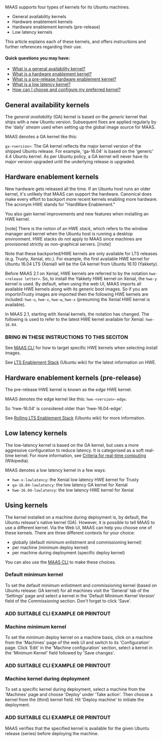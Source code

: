 MAAS supports four types of kernels for its Ubuntu machines.

-   General availability kernels
-   Hardware enablement kernels
-   Hardware enablement kernels (pre-release)
-   Low latency kernels

This article explains each of these kernels, and offers instructions and further references regarding their use.

#### Quick questions you may have:

* [What is a general availability kernel?](/t/ubuntu-kernels/828#heading--general-availability-kernels)
* [What is a hardware enablement kernel?](/t/ubuntu-kernels/828#heading--hardware-enablement-kernels)
* [What is a pre-release hardware enablement kernel?](/t/ubuntu-kernels/828#heading--hardware-enablement-kernels-pre-release)
* [What is a low latency kernel?](/t/ubuntu-kernels/828#heading--low-latency-kernels)
* [How can I choose and configure my preferred kernel?](/t/ubuntu-kernels/828#heading--using-kernels)

<h2 id="heading--general-availability-kernels">General availability kernels</h2>

The *general availability* (GA) kernel is based on the *generic* kernel that ships with a new Ubuntu version. Subsequent fixes are applied regularly by the 'daily' *stream* used when setting up the global image source for MAAS.

MAAS denotes a GA kernel like this:

`ga-<version>`: The GA kernel reflects the major kernel version of the shipped Ubuntu release. For example, 'ga-16.04' is based on the 'generic' 4.4 Ubuntu kernel. As per Ubuntu policy, a GA kernel will never have its major version upgraded until the underlying release is upgraded.

<h2 id="heading--hardware-enablement-kernels">Hardware enablement kernels</h2>

New hardware gets released all the time. If an Ubuntu host runs an older kernel, it's unlikely that MAAS can support the hardware. Canonical does make every effort to backport more recent kernels enabling more hardware. The acronym HWE stands for "HardWare Enablement."

You also gain kernel improvements and new features when installing an HWE kernel.

[note]
There is the notion of an HWE *stack*, which refers to the window manager and kernel when the Ubuntu host is running a desktop environment. HWE stacks do not apply to MAAS since machines are provisioned strictly as non-graphical servers.
[/note]

Note that these backported/HWE kernels are only available for LTS releases (e.g. Trusty, Xenial, etc.). For example, the first available HWE kernel for Ubuntu 16.04 LTS (Xenial) will be the GA kernel from Ubuntu 16.10 (Yakkety).

Before MAAS 2.1 on Xenial, HWE kernels are referred to by the notation `hwe-<release letter>`. So, to install the Yakkety HWE kernel on Xenial, the `hwe-y` kernel is used. By default, when using the web UI, MAAS imports all available HWE kernels along with its generic boot images. So if you are importinTrusty images are imported then the following HWE kernels are included: `hwe-u`, `hwe-v`, `hwe-w`, `hwe-x` (presuming the Xenial HWE kernel is available).

In MAAS 2.1, starting with Xenial kernels, the notation has changed. The following is used to refer to the latest HWE kernel available for Xenial: `hwe-16.04`.

### BRING IN THESE INSTRUCTIONS TO THIS SECITON
See [MAAS CLI](/t/cli-image-management/797#heading--hardware-enablement-hwe) for how to target specific HWE kernels when selecting install images.

<!-- vanilla
### BRING IN THESE INSTRUCTIONS TO THIS SECITON
See [MAAS CLI](/t/cli-image-management/797#heading--hardware-enablement-hwe) for how to target specific HWE kernels when selecting install images.
 vanilla -->

See [LTS Enablement Stack](https://wiki.ubuntu.com/Kernel/LTSEnablementStack) (Ubuntu wiki) for the latest information on HWE.

<h2 id="heading--hardware-enablement-kernels-pre-release">Hardware enablement kernels (pre-release)</h2>

The pre-release HWE kernel is known as the *edge* HWE kernel.

MAAS denotes the edge kernel like this: `hwe-<version>-edge`.

So 'hwe-16.04' is considered older than 'hwe-16.04-edge'.

See [Rolling LTS Enablement Stack](https://wiki.ubuntu.com/Kernel/RollingLTSEnablementStack#hwe-16.04-edge) (Ubuntu wiki) for more information.

<h2 id="heading--low-latency-kernels">Low latency kernels</h2>

The low-latency kernel is based on the GA kernel, but uses a more aggressive configuration to reduce latency. It is categorised as a soft real-time kernel. For more information, see [Criteria for real-time computing](https://en.wikipedia.org/wiki/Real-time_computing#Criteria_for_real-time_computing) (Wikipedia).

MAAS denotes a low latency kernel in a few ways:

-   `hwe-x-lowlatency`: the Xenial low latency HWE kernel for Trusty
-   `ga-16.04-lowlatency`: the low latency GA kernel for Xenial
-   `hwe-16.04-lowlatency`: the low latency HWE kernel for Xenial

<h2 id="heading--using-kernels">Using kernels</h2>

The kernel installed on a machine during deployment is, by default, the Ubuntu release's native kernel (GA). However, it is possible to tell MAAS to use a different kernel. Via the Web UI, MAAS can help you choose one of these kernels.  There are three different contexts for your choice:

-   globally (default minimum enlistment and commissioning kernel)
-   per machine (minimum deploy kernel)
-   per machine during deployment (specific deploy kernel)

You can also use the [MAAS CLI](/t/cli-kernel-management/799#heading--set-a-default-minimum-kernel-for-enlistment-and-commissioning) to make these choices.

<h3 id="heading--default-minimum-kernel">Default minimum kernel</h3>

To set the default minimum enlistment and commissioning kernel (based on Ubuntu release: GA kernel) for all machines visit the 'General' tab of the 'Settings' page and select a kernel in the 'Default Minimum Kernel Version' field of the *Commissioning* section. Don't forget to click 'Save'.

<!-- vanilla
![default minimum kernel](https://assets.ubuntu.com/v1/e0c7f298-nodes-kernels__2.6-default-minimum-kernel.png)
 vanilla -->

<!-- ui
![default minimum kernel](https://assets.ubuntu.com/v1/e0c7f298-nodes-kernels__2.6-default-minimum-kernel.png)
 ui -->

### ADD SUITABLE CLI EXAMPLE OR PRINTOUT ###

<h3 id="heading--machine-minimum-kernel">Machine minimum kernel</h3>

To set the minimum deploy kernel on a machine basis, click on a machine from the 'Machines' page of the web UI and switch to its 'Configuration' page. Click 'Edit' in the 'Machine configuration' section, select a kernel in the 'Minimum Kernel' field followed by 'Save changes'.

<!-- vanilla
![machine minimum kernel](https://assets.ubuntu.com/v1/e1016632-nodes-kernels__2.6-machine-minimum-kernel.png)
 vanilla -->

<!-- ui
![machine minimum kernel](https://assets.ubuntu.com/v1/e1016632-nodes-kernels__2.6-machine-minimum-kernel.png)
 ui -->

### ADD SUITABLE CLI EXAMPLE OR PRINTOUT ###

<h3 id="heading--machine-kernel-during-deployment">Machine kernel during deployment</h3>

To set a specific kernel during deployment, select a machine from the 'Machines' page and choose 'Deploy' under 'Take action'. Then choose a kernel from the (third) kernel field. Hit 'Deploy machine' to initiate the deployment.

<!-- vanilla
![machine during deploy kernel](https://assets.ubuntu.com/v1/0d25737f-nodes-kernels__2.6-machine-during-deploy-kernel.png)
 vanilla -->

<!-- ui
![machine during deploy kernel](https://assets.ubuntu.com/v1/0d25737f-nodes-kernels__2.6-machine-during-deploy-kernel.png)
 ui -->

### ADD SUITABLE CLI EXAMPLE OR PRINTOUT ###

MAAS verifies that the specified kernel is available for the given Ubuntu release (series) before deploying the machine.

<!-- LINKS -->

